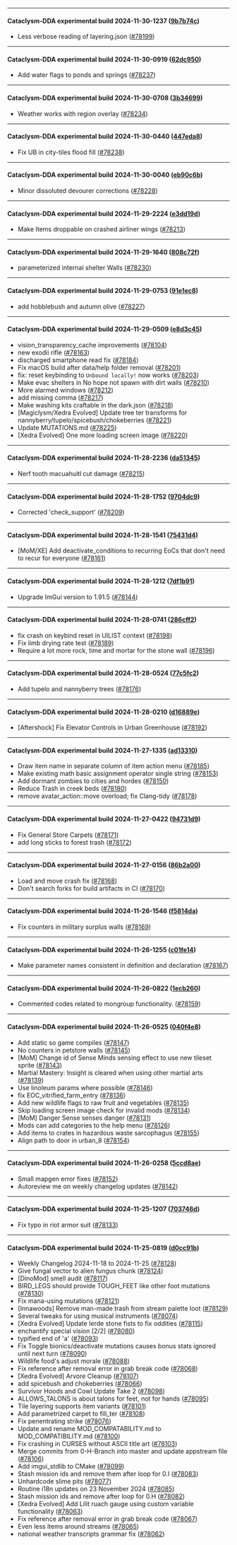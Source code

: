
---

#### Cataclysm-DDA experimental build 2024-11-30-1237 ([9b7b74c](https://github.com/CleverRaven/Cataclysm-DDA/releases/tag/cdda-experimental-2024-11-30-1237))

* Less verbose reading of layering.json ([#78199](https://github.com/CleverRaven/Cataclysm-DDA/pull/78199))

---

#### Cataclysm-DDA experimental build 2024-11-30-0919 ([62dc950](https://github.com/CleverRaven/Cataclysm-DDA/releases/tag/cdda-experimental-2024-11-30-0919))

* Add water flags to ponds and springs ([#78237](https://github.com/CleverRaven/Cataclysm-DDA/pull/78237))

---

#### Cataclysm-DDA experimental build 2024-11-30-0708 ([3b34699](https://github.com/CleverRaven/Cataclysm-DDA/releases/tag/cdda-experimental-2024-11-30-0708))

* Weather works with region overlay ([#78234](https://github.com/CleverRaven/Cataclysm-DDA/pull/78234))

---

#### Cataclysm-DDA experimental build 2024-11-30-0440 ([447eda8](https://github.com/CleverRaven/Cataclysm-DDA/releases/tag/cdda-experimental-2024-11-30-0440))

* Fix UB in city-tiles flood fill ([#78238](https://github.com/CleverRaven/Cataclysm-DDA/pull/78238))

---

#### Cataclysm-DDA experimental build 2024-11-30-0040 ([eb90c6b](https://github.com/CleverRaven/Cataclysm-DDA/releases/tag/cdda-experimental-2024-11-30-0040))

* Minor dissoluted devourer corrections ([#78228](https://github.com/CleverRaven/Cataclysm-DDA/pull/78228))

---

#### Cataclysm-DDA experimental build 2024-11-29-2224 ([e3dd19d](https://github.com/CleverRaven/Cataclysm-DDA/releases/tag/cdda-experimental-2024-11-29-2224))

* Make Items droppable on crashed airliner wings ([#78213](https://github.com/CleverRaven/Cataclysm-DDA/pull/78213))

---

#### Cataclysm-DDA experimental build 2024-11-29-1640 ([808c72f](https://github.com/CleverRaven/Cataclysm-DDA/releases/tag/cdda-experimental-2024-11-29-1640))

* parameterized internal shelter Walls ([#78230](https://github.com/CleverRaven/Cataclysm-DDA/pull/78230))

---

#### Cataclysm-DDA experimental build 2024-11-29-0753 ([91e1ec8](https://github.com/CleverRaven/Cataclysm-DDA/releases/tag/cdda-experimental-2024-11-29-0753))

* add hobblebush and autumn olive ([#78227](https://github.com/CleverRaven/Cataclysm-DDA/pull/78227))

---

#### Cataclysm-DDA experimental build 2024-11-29-0509 ([e8d3c45](https://github.com/CleverRaven/Cataclysm-DDA/releases/tag/cdda-experimental-2024-11-29-0509))

* vision_transparency_cache improvements ([#78104](https://github.com/CleverRaven/Cataclysm-DDA/pull/78104))
* new exodii rifle ([#78163](https://github.com/CleverRaven/Cataclysm-DDA/pull/78163))
* discharged smartphone read fix ([#78184](https://github.com/CleverRaven/Cataclysm-DDA/pull/78184))
* Fix macOS build after data/help folder removal ([#78201](https://github.com/CleverRaven/Cataclysm-DDA/pull/78201))
* fix: reset keybinding to `Unbound locally!` now works ([#78203](https://github.com/CleverRaven/Cataclysm-DDA/pull/78203))
* Make evac shelters in No hope not spawn with dirt walls ([#78210](https://github.com/CleverRaven/Cataclysm-DDA/pull/78210))
* More alarmed windows ([#78212](https://github.com/CleverRaven/Cataclysm-DDA/pull/78212))
* add missing comma ([#78217](https://github.com/CleverRaven/Cataclysm-DDA/pull/78217))
* Make washing kits craftable in the dark.json ([#78218](https://github.com/CleverRaven/Cataclysm-DDA/pull/78218))
* [Magiclysm/Xedra Evolved] Update tree ter transforms for nannyberry/tupelo/spicebush/chokeberries ([#78221](https://github.com/CleverRaven/Cataclysm-DDA/pull/78221))
* Update MUTATIONS.md ([#78225](https://github.com/CleverRaven/Cataclysm-DDA/pull/78225))
* [Xedra Evolved] One more loading screen image ([#78220](https://github.com/CleverRaven/Cataclysm-DDA/pull/78220))

---

#### Cataclysm-DDA experimental build 2024-11-28-2236 ([da51345](https://github.com/CleverRaven/Cataclysm-DDA/releases/tag/cdda-experimental-2024-11-28-2236))

* Nerf tooth macuahuitl cut damage ([#78215](https://github.com/CleverRaven/Cataclysm-DDA/pull/78215))

---

#### Cataclysm-DDA experimental build 2024-11-28-1752 ([9704dc9](https://github.com/CleverRaven/Cataclysm-DDA/releases/tag/cdda-experimental-2024-11-28-1752))

* Corrected 'check_support' ([#78209](https://github.com/CleverRaven/Cataclysm-DDA/pull/78209))

---

#### Cataclysm-DDA experimental build 2024-11-28-1541 ([75431d4](https://github.com/CleverRaven/Cataclysm-DDA/releases/tag/cdda-experimental-2024-11-28-1541))

* [MoM/XE] Add deactivate_conditions to recurring EoCs that don't need to recur for everyone ([#78161](https://github.com/CleverRaven/Cataclysm-DDA/pull/78161))

---

#### Cataclysm-DDA experimental build 2024-11-28-1212 ([7df1b91](https://github.com/CleverRaven/Cataclysm-DDA/releases/tag/cdda-experimental-2024-11-28-1212))

* Upgrade ImGui version to 1.91.5 ([#78144](https://github.com/CleverRaven/Cataclysm-DDA/pull/78144))

---

#### Cataclysm-DDA experimental build 2024-11-28-0741 ([286cff2](https://github.com/CleverRaven/Cataclysm-DDA/releases/tag/cdda-experimental-2024-11-28-0741))

* fix crash on keybind reset in UILIST context ([#78198](https://github.com/CleverRaven/Cataclysm-DDA/pull/78198))
* Fix limb drying rate test ([#78189](https://github.com/CleverRaven/Cataclysm-DDA/pull/78189))
* Require a lot more rock, time and mortar for the stone wall ([#78196](https://github.com/CleverRaven/Cataclysm-DDA/pull/78196))

---

#### Cataclysm-DDA experimental build 2024-11-28-0524 ([77c5fc2](https://github.com/CleverRaven/Cataclysm-DDA/releases/tag/cdda-experimental-2024-11-28-0524))

* Add tupelo and nannyberry trees ([#78176](https://github.com/CleverRaven/Cataclysm-DDA/pull/78176))

---

#### Cataclysm-DDA experimental build 2024-11-28-0210 ([d16889e](https://github.com/CleverRaven/Cataclysm-DDA/releases/tag/cdda-experimental-2024-11-28-0210))

* [Aftershock] Fix Elevator Controls in Urban Greenhouse ([#78192](https://github.com/CleverRaven/Cataclysm-DDA/pull/78192))

---

#### Cataclysm-DDA experimental build 2024-11-27-1335 ([ad13310](https://github.com/CleverRaven/Cataclysm-DDA/releases/tag/cdda-experimental-2024-11-27-1335))

* Draw item name in separate column of item action menu ([#78185](https://github.com/CleverRaven/Cataclysm-DDA/pull/78185))
* Make existing math basic assignment operator single string ([#78153](https://github.com/CleverRaven/Cataclysm-DDA/pull/78153))
* Add dormant zombies to cities and hordes ([#78150](https://github.com/CleverRaven/Cataclysm-DDA/pull/78150))
* Reduce Trash in creek beds ([#78180](https://github.com/CleverRaven/Cataclysm-DDA/pull/78180))
* remove avatar_action::move overload; fix Clang-tidy ([#78178](https://github.com/CleverRaven/Cataclysm-DDA/pull/78178))

---

#### Cataclysm-DDA experimental build 2024-11-27-0422 ([94731d9](https://github.com/CleverRaven/Cataclysm-DDA/releases/tag/cdda-experimental-2024-11-27-0422))

* Fix General Store Carpets ([#78171](https://github.com/CleverRaven/Cataclysm-DDA/pull/78171))
* add long sticks to forest trash ([#78172](https://github.com/CleverRaven/Cataclysm-DDA/pull/78172))

---

#### Cataclysm-DDA experimental build 2024-11-27-0156 ([86b2a00](https://github.com/CleverRaven/Cataclysm-DDA/releases/tag/cdda-experimental-2024-11-27-0156))

* Load and move crash fix ([#78168](https://github.com/CleverRaven/Cataclysm-DDA/pull/78168))
* Don't search forks for build artifacts in CI ([#78170](https://github.com/CleverRaven/Cataclysm-DDA/pull/78170))

---

#### Cataclysm-DDA experimental build 2024-11-26-1546 ([f5814da](https://github.com/CleverRaven/Cataclysm-DDA/releases/tag/cdda-experimental-2024-11-26-1546))

* Fix counters in military surplus walls ([#78169](https://github.com/CleverRaven/Cataclysm-DDA/pull/78169))

---

#### Cataclysm-DDA experimental build 2024-11-26-1255 ([c01fe14](https://github.com/CleverRaven/Cataclysm-DDA/releases/tag/cdda-experimental-2024-11-26-1255))

* Make parameter names consistent in definition and declaration ([#78167](https://github.com/CleverRaven/Cataclysm-DDA/pull/78167))

---

#### Cataclysm-DDA experimental build 2024-11-26-0822 ([1ecb260](https://github.com/CleverRaven/Cataclysm-DDA/releases/tag/cdda-experimental-2024-11-26-0822))

* Commented codes related to mongroup functionality. ([#78159](https://github.com/CleverRaven/Cataclysm-DDA/pull/78159))

---

#### Cataclysm-DDA experimental build 2024-11-26-0525 ([040f4e8](https://github.com/CleverRaven/Cataclysm-DDA/releases/tag/cdda-experimental-2024-11-26-0525))

* Add static so game compiles ([#78147](https://github.com/CleverRaven/Cataclysm-DDA/pull/78147))
* No counters in petstore walls ([#78145](https://github.com/CleverRaven/Cataclysm-DDA/pull/78145))
* [MoM] Change id of Sense Minds sensing effect to use new tileset sprite ([#78143](https://github.com/CleverRaven/Cataclysm-DDA/pull/78143))
* Martial Mastery: Insight is cleared when using other martial arts ([#78139](https://github.com/CleverRaven/Cataclysm-DDA/pull/78139))
* Use linoleum params where possible ([#78146](https://github.com/CleverRaven/Cataclysm-DDA/pull/78146))
* fix EOC_vitrified_farm_entry ([#78136](https://github.com/CleverRaven/Cataclysm-DDA/pull/78136))
* Add new wildlife flags to raw fruit and vegetables ([#78135](https://github.com/CleverRaven/Cataclysm-DDA/pull/78135))
* Skip loading screen image check for invalid mods ([#78134](https://github.com/CleverRaven/Cataclysm-DDA/pull/78134))
* [MoM] Danger Sense senses danger ([#78131](https://github.com/CleverRaven/Cataclysm-DDA/pull/78131))
* Mods can add categories to the help menu ([#78126](https://github.com/CleverRaven/Cataclysm-DDA/pull/78126))
* Add items to crates in hazardous waste sarcophagus ([#78155](https://github.com/CleverRaven/Cataclysm-DDA/pull/78155))
* Align path to door in urban_8 ([#78154](https://github.com/CleverRaven/Cataclysm-DDA/pull/78154))

---

#### Cataclysm-DDA experimental build 2024-11-26-0258 ([5ccd8ae](https://github.com/CleverRaven/Cataclysm-DDA/releases/tag/cdda-experimental-2024-11-26-0258))

* Small mapgen error fixes ([#78152](https://github.com/CleverRaven/Cataclysm-DDA/pull/78152))
* Autoreview me on weekly changelog updates ([#78142](https://github.com/CleverRaven/Cataclysm-DDA/pull/78142))

---

#### Cataclysm-DDA experimental build 2024-11-25-1207 ([703746d](https://github.com/CleverRaven/Cataclysm-DDA/releases/tag/cdda-experimental-2024-11-25-1207))

* Fix typo in riot armor suit ([#78133](https://github.com/CleverRaven/Cataclysm-DDA/pull/78133))

---

#### Cataclysm-DDA experimental build 2024-11-25-0819 ([d0cc91b](https://github.com/CleverRaven/Cataclysm-DDA/releases/tag/cdda-experimental-2024-11-25-0819))

* Weekly Changelog 2024-11-18 to 2024-11-25 ([#78128](https://github.com/CleverRaven/Cataclysm-DDA/pull/78128))
* Give fungal vector to alien fungus chunk ([#78124](https://github.com/CleverRaven/Cataclysm-DDA/pull/78124))
* [DinoMod] smell audit ([#78117](https://github.com/CleverRaven/Cataclysm-DDA/pull/78117))
* BIRD_LEGS should provide TOUGH_FEET like other foot mutations ([#78130](https://github.com/CleverRaven/Cataclysm-DDA/pull/78130))
* Fix mana-using mutations ([#78121](https://github.com/CleverRaven/Cataclysm-DDA/pull/78121))
* [Innawoods] Remove man-made trash from stream palette loot ([#78129](https://github.com/CleverRaven/Cataclysm-DDA/pull/78129))
* Several tweaks for using musical instruments ([#78074](https://github.com/CleverRaven/Cataclysm-DDA/pull/78074))
* [Xedra Evolved] Update Ierde stone fists to fix oddities ([#78115](https://github.com/CleverRaven/Cataclysm-DDA/pull/78115))
* enchantify special vision [2/2] ([#78080](https://github.com/CleverRaven/Cataclysm-DDA/pull/78080))
* typified end of 'a' ([#78093](https://github.com/CleverRaven/Cataclysm-DDA/pull/78093))
* Fix Toggle bionics/deactivate mutations causes bonus stats ignored until next turn ([#78090](https://github.com/CleverRaven/Cataclysm-DDA/pull/78090))
* Wildlife food's adjust morale ([#78088](https://github.com/CleverRaven/Cataclysm-DDA/pull/78088))
* Fix reference after removal error in grab break code ([#78068](https://github.com/CleverRaven/Cataclysm-DDA/pull/78068))
* [Xedra Evolved] Arvore Cleanup ([#78107](https://github.com/CleverRaven/Cataclysm-DDA/pull/78107))
* add spicebush and chokeberries ([#78066](https://github.com/CleverRaven/Cataclysm-DDA/pull/78066))
* Survivor Hoods and Cowl Update Take 2 ([#78098](https://github.com/CleverRaven/Cataclysm-DDA/pull/78098))
* ALLOWS_TALONS is about talons for feet, not for hands ([#78095](https://github.com/CleverRaven/Cataclysm-DDA/pull/78095))
* Tile layering supports item variants ([#78101](https://github.com/CleverRaven/Cataclysm-DDA/pull/78101))
* Add parametrized carpet to fill_ter ([#78108](https://github.com/CleverRaven/Cataclysm-DDA/pull/78108))
* Fix penentrating strike ([#78076](https://github.com/CleverRaven/Cataclysm-DDA/pull/78076))
* Update and rename MOD_COMPATABILITY.md to MOD_COMPATIBILITY.md ([#78100](https://github.com/CleverRaven/Cataclysm-DDA/pull/78100))
* Fix crashing in CURSES without ASCII title art ([#78103](https://github.com/CleverRaven/Cataclysm-DDA/pull/78103))
* Merge commits from 0-H-Branch into master and update appstream file ([#78106](https://github.com/CleverRaven/Cataclysm-DDA/pull/78106))
* Add imgui_stdlib to CMake ([#78099](https://github.com/CleverRaven/Cataclysm-DDA/pull/78099))
* Stash mission ids and remove them after loop for 0.I ([#78083](https://github.com/CleverRaven/Cataclysm-DDA/pull/78083))
* Unhardcode slime pits ([#78077](https://github.com/CleverRaven/Cataclysm-DDA/pull/78077))
* Routine i18n updates on 23 November 2024 ([#78085](https://github.com/CleverRaven/Cataclysm-DDA/pull/78085))
* Stash mission ids and remove after loop for 0.H ([#78082](https://github.com/CleverRaven/Cataclysm-DDA/pull/78082))
* [Xedra Evolved] Add Lilit ruach gauge using custom variable functionality ([#78063](https://github.com/CleverRaven/Cataclysm-DDA/pull/78063))
* Fix reference after removal error in grab break code ([#78067](https://github.com/CleverRaven/Cataclysm-DDA/pull/78067))
* Even less items around streams ([#78065](https://github.com/CleverRaven/Cataclysm-DDA/pull/78065))
* national weather transcripts grammar fix ([#78062](https://github.com/CleverRaven/Cataclysm-DDA/pull/78062))
